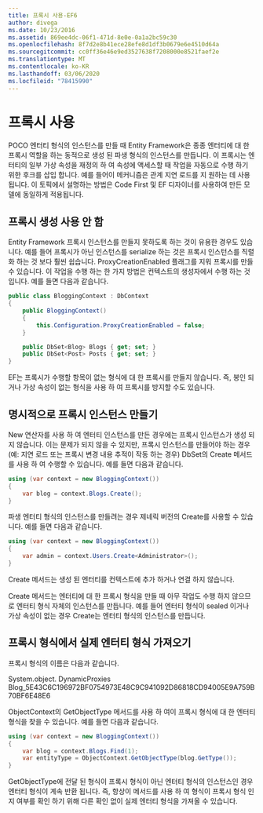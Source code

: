 ```yaml
---
title: 프록시 사용-EF6
author: divega
ms.date: 10/23/2016
ms.assetid: 869ee4dc-06f1-471d-8e0e-0a1a2bc59c30
ms.openlocfilehash: 8f7d2e8b41ece28efe8d1df3b0679e6e4510d64a
ms.sourcegitcommit: cc0ff36e46e9ed3527638f7208000e8521faef2e
ms.translationtype: MT
ms.contentlocale: ko-KR
ms.lasthandoff: 03/06/2020
ms.locfileid: "78415990"
---
```

# <a name="working-with-proxies"></a>프록시 사용
POCO 엔터티 형식의 인스턴스를 만들 때 Entity Framework은 종종 엔터티에 대 한 프록시 역할을 하는 동적으로 생성 된 파생 형식의 인스턴스를 만듭니다. 이 프록시는 엔터티의 일부 가상 속성을 재정의 하 여 속성에 액세스할 때 작업을 자동으로 수행 하기 위한 후크를 삽입 합니다. 예를 들어이 메커니즘은 관계 지연 로드를 지 원하는 데 사용 됩니다. 이 토픽에서 설명하는 방법은 Code First 및 EF 디자이너를 사용하여 만든 모델에 동일하게 적용됩니다.  

## <a name="disabling-proxy-creation"></a>프록시 생성 사용 안 함  

Entity Framework 프록시 인스턴스를 만들지 못하도록 하는 것이 유용한 경우도 있습니다. 예를 들어 프록시가 아닌 인스턴스를 serialize 하는 것은 프록시 인스턴스를 직렬화 하는 것 보다 훨씬 쉽습니다. ProxyCreationEnabled 플래그를 지워 프록시를 만들 수 있습니다. 이 작업을 수행 하는 한 가지 방법은 컨텍스트의 생성자에서 수행 하는 것입니다. 예를 들면 다음과 같습니다.  

``` csharp
public class BloggingContext : DbContext
{
    public BloggingContext()
    {
        this.Configuration.ProxyCreationEnabled = false;
    }  

    public DbSet<Blog> Blogs { get; set; }
    public DbSet<Post> Posts { get; set; }
}
```  

EF는 프록시가 수행할 항목이 없는 형식에 대 한 프록시를 만들지 않습니다. 즉, 봉인 되거나 가상 속성이 없는 형식을 사용 하 여 프록시를 방지할 수도 있습니다.  

## <a name="explicitly-creating-an-instance-of-a-proxy"></a>명시적으로 프록시 인스턴스 만들기  

New 연산자를 사용 하 여 엔터티 인스턴스를 만든 경우에는 프록시 인스턴스가 생성 되지 않습니다. 이는 문제가 되지 않을 수 있지만, 프록시 인스턴스를 만들어야 하는 경우 (예: 지연 로드 또는 프록시 변경 내용 추적이 작동 하는 경우) DbSet의 Create 메서드를 사용 하 여 수행할 수 있습니다. 예를 들면 다음과 같습니다.  

``` csharp
using (var context = new BloggingContext())
{
    var blog = context.Blogs.Create();
}
```  

파생 엔터티 형식의 인스턴스를 만들려는 경우 제네릭 버전의 Create를 사용할 수 있습니다. 예를 들면 다음과 같습니다.  

``` csharp
using (var context = new BloggingContext())
{
    var admin = context.Users.Create<Administrator>();
}
```  

Create 메서드는 생성 된 엔터티를 컨텍스트에 추가 하거나 연결 하지 않습니다.  

Create 메서드는 엔터티에 대 한 프록시 형식을 만들 때 아무 작업도 수행 하지 않으므로 엔터티 형식 자체의 인스턴스를 만듭니다. 예를 들어 엔터티 형식이 sealed 이거나 가상 속성이 없는 경우 Create는 엔터티 형식의 인스턴스를 만듭니다.  

## <a name="getting-the-actual-entity-type-from-a-proxy-type"></a>프록시 형식에서 실제 엔터티 형식 가져오기  

프록시 형식의 이름은 다음과 같습니다.  

System.object. DynamicProxies Blog_5E43C6C196972BF0754973E48C9C941092D86818CD94005E9A759B70BF6E48E6  

ObjectContext의 GetObjectType 메서드를 사용 하 여이 프록시 형식에 대 한 엔터티 형식을 찾을 수 있습니다. 예를 들면 다음과 같습니다.  

``` csharp
using (var context = new BloggingContext())
{
    var blog = context.Blogs.Find(1);
    var entityType = ObjectContext.GetObjectType(blog.GetType());
}
```  

GetObjectType에 전달 된 형식이 프록시 형식이 아닌 엔터티 형식의 인스턴스인 경우 엔터티 형식이 계속 반환 됩니다. 즉, 항상이 메서드를 사용 하 여 형식이 프록시 형식 인지 여부를 확인 하기 위해 다른 확인 없이 실제 엔터티 형식을 가져올 수 있습니다.  
